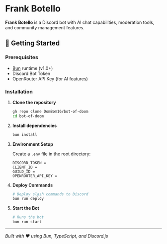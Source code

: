 # Frank Botello

**Frank Botello** is a Discord bot with AI chat capabilities, moderation tools, and community management features.

## 🚀 Getting Started

### Prerequisites

- [Bun](https://bun.sh/) runtime (v1.0+)
- Discord Bot Token
- OpenRouter API Key (for AI features)

### Installation

1. **Clone the repository**

   ```bash
   gh repo clone DomBom16/bot-of-doom
   cd bot-of-doom
   ```

2. **Install dependencies**

   ```bash
   bun install
   ```

3. **Environment Setup**

   Create a `.env` file in the root directory:

   ```env
   DISCORD_TOKEN =
   CLIENT_ID =
   GUILD_ID =
   OPENROUTER_API_KEY =
   ```

4. **Deploy Commands**

   ```bash
   # Deploy slash commands to Discord
   bun run deploy
   ```

5. **Start the Bot**
   ```bash
   # Runs the bot
   bun run start
   ```

---

_Built with ❤️ using Bun, TypeScript, and Discord.js_
